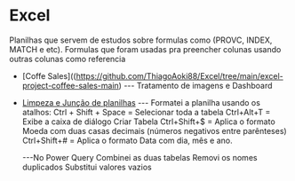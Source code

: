 # Excel

Planilhas que servem de estudos sobre formulas como (PROVC, INDEX, MATCH e etc). Formulas que foram usadas pra preencher colunas usando outras colunas como referencia

- [Coffe Sales]((https://github.com/ThiagoAoki88/Excel/tree/main/excel-project-coffee-sales-main)
    --- Tratamento de imagens e Dashboard

- [Limpeza e Junção de planilhas](https://github.com/ThiagoAoki88/Excel/tree/main/Limpeza%20e%20Jun%C3%A7%C3%A3o%20de%20planilhas)
    --- Formatei a planilha usando os atalhos:
	Ctrl + Shift + Space = Selecionar toda a tabela
	Ctrl+Alt+T	= Exibe a caixa de diálogo Criar Tabela
	Ctrl+Shift+$ = Aplica o formato Moeda com duas casas decimais (números negativos entre parênteses)
	Ctrl+Shift+# = Aplica o formato Data com dia, mês e ano.

    ---No Power Query
	Combinei as duas tabelas
	Removi os nomes duplicados
	Substitui valores vazios
	
